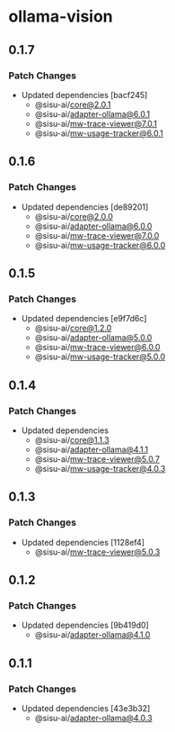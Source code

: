 # ollama-vision

## 0.1.7

### Patch Changes

- Updated dependencies [bacf245]
  - @sisu-ai/core@2.0.1
  - @sisu-ai/adapter-ollama@6.0.1
  - @sisu-ai/mw-trace-viewer@7.0.1
  - @sisu-ai/mw-usage-tracker@6.0.1

## 0.1.6

### Patch Changes

- Updated dependencies [de89201]
  - @sisu-ai/core@2.0.0
  - @sisu-ai/adapter-ollama@6.0.0
  - @sisu-ai/mw-trace-viewer@7.0.0
  - @sisu-ai/mw-usage-tracker@6.0.0

## 0.1.5

### Patch Changes

- Updated dependencies [e9f7d6c]
  - @sisu-ai/core@1.2.0
  - @sisu-ai/adapter-ollama@5.0.0
  - @sisu-ai/mw-trace-viewer@6.0.0
  - @sisu-ai/mw-usage-tracker@5.0.0

## 0.1.4

### Patch Changes

- Updated dependencies
  - @sisu-ai/core@1.1.3
  - @sisu-ai/adapter-ollama@4.1.1
  - @sisu-ai/mw-trace-viewer@5.0.7
  - @sisu-ai/mw-usage-tracker@4.0.3

## 0.1.3

### Patch Changes

- Updated dependencies [1128ef4]
  - @sisu-ai/mw-trace-viewer@5.0.3

## 0.1.2

### Patch Changes

- Updated dependencies [9b419d0]
  - @sisu-ai/adapter-ollama@4.1.0

## 0.1.1

### Patch Changes

- Updated dependencies [43e3b32]
  - @sisu-ai/adapter-ollama@4.0.3
